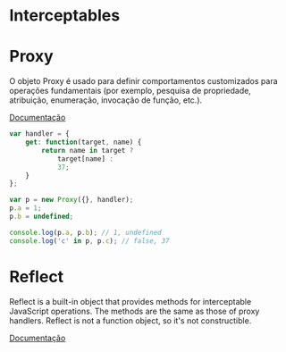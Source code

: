 # Interceptables

# Proxy

O objeto Proxy é usado para definir comportamentos customizados para operações fundamentais (por exemplo, pesquisa de propriedade, atribuição, enumeração, invocação de função, etc.).

[Documentação](https://developer.mozilla.org/pt-BR/docs/Web/JavaScript/Reference/Global_Objects/Proxy)

```javascript
var handler = {
    get: function(target, name) {
        return name in target ?
            target[name] :
            37;
    }
};

var p = new Proxy({}, handler);
p.a = 1;
p.b = undefined;

console.log(p.a, p.b); // 1, undefined
console.log('c' in p, p.c); // false, 37
```

# Reflect

Reflect is a built-in object that provides methods for interceptable JavaScript operations. The methods are the same as those of proxy handlers. Reflect is not a function object, so it's not constructible.

[Documentação](https://developer.mozilla.org/pt-BR/docs/Web/JavaScript/Reference/Global_Objects/Reflect)
